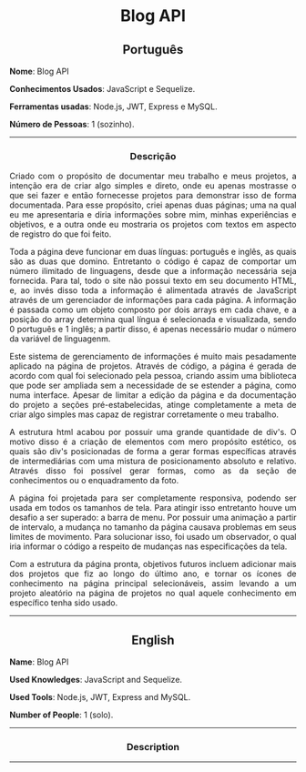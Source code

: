 <h1 align="center">Blog API</h1>

<h2 align="center">Português</h2>


**Nome**: Blog API

**Conhecimentos Usados**: JavaScript e Sequelize.

**Ferramentas usadas**: Node.js, JWT, Express e MySQL.

**Número de Pessoas**: 1 (sozinho).

-----------------------

<h3 align="center">Descrição</h3>

<p align="justify">Criado com o propósito de documentar meu trabalho e meus projetos, a intenção era de criar algo simples e direto, onde eu apenas mostrasse
o que sei fazer e então fornecesse projetos para demonstrar isso de forma documentada. Para esse propósito, criei apenas duas páginas; uma na qual eu me apresentaria e diria informações
sobre mim, minhas experiências e objetivos, e a outra onde eu mostraria os projetos com textos em aspecto de registro do que foi feito.</p>
<p align="justify">Toda a página deve funcionar em duas línguas: português e inglês, as quais são as duas que domino. Entretanto o código é capaz de comportar
um número ilimitado de linguagens, desde que a informação necessária seja fornecida. Para tal, todo o site não possui texto em seu documento HTML, e, ao invés disso
toda a informação é alimentada através de JavaScript através de um gerenciador de informações para cada página. A informação é passada como um objeto composto por
dois arrays em cada chave, e a posição do array determina qual língua é selecionada e visualizada, sendo 0 português e 1 inglês; a partir disso, é apenas necessário
mudar o número da variável de linguagenm.</p>
<p align="justify">Este sistema de gerenciamento de informações é muito mais pesadamente aplicado na página de projetos. Através de código, a página é gerada de
acordo com qual foi selecionado pela pessoa, criando assim uma biblioteca que pode ser ampliada sem a necessidade de se estender a página, como numa interface. Apesar
de limitar a edição da página e da documentação do projeto a seções pré-estabelecidas, atinge completamente a meta de criar algo simples mas capaz de registrar corretamente
o meu trabalho.</p>
<p align="justify">A estrutura html acabou por possuir uma grande quantidade de div's. O motivo disso é a criação de elementos com mero propósito estético, os quais
são div's posicionadas de forma a gerar formas específicas através de intermediárias com uma mistura de posicionamento absoluto e relativo. Através disso foi possível
gerar formas, como as da seção de conhecimentos ou o enquadramento da foto.</p>
<p align="justify">A página foi projetada para ser completamente responsiva, podendo ser usada em todos os tamanhos de tela. Para atingir isso entretanto houve um
desafio a ser superado: a barra de menu. Por possuir uma animação a partir de intervalo, a mudança no tamanho da página causava problemas em seus limites de movimento.
Para solucionar isso, foi usado um observador, o qual iria informar o código a respeito de mudanças nas especificações da tela.</p>
<p align="justify">Com a estrutura da página pronta, objetivos futuros incluem adicionar mais dos projetos que fiz ao longo do último ano, e tornar os ícones de
conhecimento na página principal selecionáveis, assim levando a um projeto aleatório na página de projetos no qual aquele conhecimento em específico tenha sido usado.</p>

----------------------

<h2 align="center">English</h2>


**Name**: Blog API

**Used Knowledges**: JavaScript and Sequelize.

**Used Tools**: Node.js, JWT, Express and MySQL.

**Number of People**: 1 (solo).

-----------------------

<h3 align="center">Description</h3>

<p align="justify"></p>
<p align="justify"></p>
<p align="justify"></p>

----------------------

